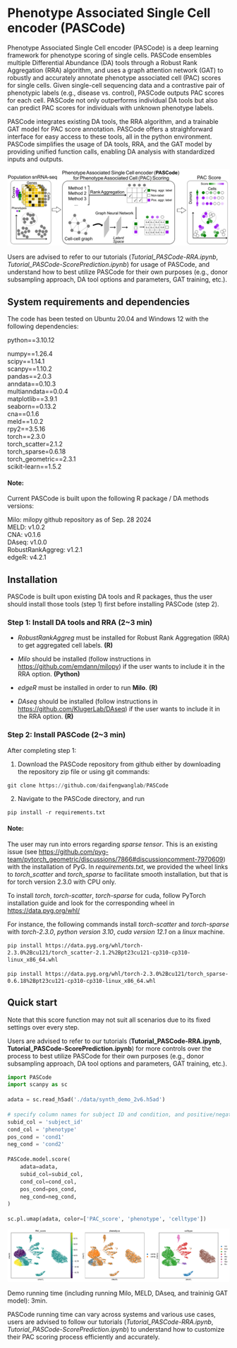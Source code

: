 # Phenotype Associated Single Cell encoder (PASCode)

Phenotype Associated Single Cell encoder (PASCode) is a deep learning framework for phenotype scoring of single cells. PASCode ensembles multiple Differential Abundance (DA) tools through a Robust Rank Aggregation (RRA) algorithm, and uses a graph attention network (GAT) to robustly and accurately annotate phenotype associated cell (PAC) scores for single cells. Given single-cell sequencing data and a contrastive pair of phenotypic labels (e.g., disease vs. control), PASCode outputs PAC scores for each cell. PASCode not only outperforms individual DA tools but also can predict PAC scores for individuals with unknown phenotype labels.

PASCode integrates existing DA tools, the RRA algorithm, and a trainable GAT model for PAC score annotation. PASCode offers a straighforward interface for easy access to these tools, all in the python environment. PASCode simplifies the usage of DA tools, RRA, and the GAT model by providing unified function calls, enabling DA analysis with standardized inputs and outputs.

![flowchart](./images/flowchart.png)

Users are advised to refer to our tutorials (*Tutorial_PASCode-RRA.ipynb*, *Tutorial_PASCode-ScorePrediction.ipynb*) for usage of PASCode, and understand how to best utilize PASCode for their own purposes (e.g., donor subsampling approach, DA tool options and parameters, GAT training, etc.).

## System requirements and dependencies
The code has been tested on Ubuntu 20.04 and Windows 12 with the following dependencies:

python==3.10.12

numpy==1.26.4\
scipy==1.14.1\
scanpy==1.10.2\
pandas==2.0.3\
anndata==0.10.3\
multianndata==0.0.4\
matplotlib==3.9.1\
seaborn==0.13.2\
cna==0.1.6\
meld==1.0.2\
rpy2==3.5.16\
torch==2.3.0\
torch_scatter=2.1.2\
torch_sparse=0.6.18\
torch_geometric==2.3.1\
scikit-learn==1.5.2

#### Note:
Current PASCode is built upon the following R package / DA methods versions:

Milo: milopy github repository as of Sep. 28 2024 \
MELD: v1.0.2 \
CNA: v0.1.6 \
DAseq: v1.0.0 \
RobustRankAggreg: v1.2.1 \
edgeR: v4.2.1

## Installation

PASCode is built upon existing DA tools and R packages, thus the user should install those tools (step 1) first before installing PASCode (step 2).

### Step 1: Install DA tools and RRA (2~3 min)

- *RobustRankAggreg* must be installed for Robust Rank Aggregation (RRA) to get aggregated cell labels. **(R)**

- *Milo* should be installed (follow instructions in https://github.com/emdann/milopy) if the user wants to include it in the RRA option. **(Python)**

- *edgeR* must be installed in order to run **Milo**. **(R)**

- *DAseq* should be installed (follow instructions in https://github.com/KlugerLab/DAseq) if the user wants to include it in the RRA option. **(R)**

### Step 2: Install PASCode (2~3 min)

After completing step 1:

1) Download the PASCode repository from github either by downloading the repository zip file or using git commands:
```python
git clone https://github.com/daifengwanglab/PASCode
```

2) Navigate to the PASCode directory, and run
```
pip install -r requirements.txt
```

#### Note:
The user may run into errors regarding *sparse tensor*. This is an existing issue (see https://github.com/pyg-team/pytorch_geometric/discussions/7866#discussioncomment-7970609) with the installation of PyG. In *requirements.txt*, we provided the wheel links to *torch_scatter* and *torch_sparse* to facilitate smooth installation, but that is for torch version 2.3.0 with CPU only.

To install *torch*, *torch-scatter*, *torch-sparse* for cuda, follow PyTorch installation guide and look for the corresponding wheel in https://data.pyg.org/whl/

For instance, the following commands install *torch-scatter* and *torch-sparse* with *torch-2.3.0*, *python version 3.10*, *cuda version 12.1* on a *linux* machine.
```
pip install https://data.pyg.org/whl/torch-2.3.0%2Bcu121/torch_scatter-2.1.2%2Bpt23cu121-cp310-cp310-linux_x86_64.whl

pip install https://data.pyg.org/whl/torch-2.3.0%2Bcu121/torch_sparse-0.6.18%2Bpt23cu121-cp310-cp310-linux_x86_64.whl
```

## Quick start

Note that this score function may not suit all scenarios due to its fixed settings over every step.

Users are advised to refer to our tutorials (**Tutorial_PASCode-RRA.ipynb**, **Tutorial_PASCode-ScorePrediction.ipynb**) for more controls over the process to best utilize PASCode for their own purposes (e.g., donor subsampling approach, DA tool options and parameters, GAT training, etc.).

```python
import PASCode
import scanpy as sc

adata = sc.read_h5ad('./data/synth_demo_2v6.h5ad')

# specify column names for subject ID and condition, and positive/negative conditions
subid_col = 'subject_id' 
cond_col = 'phenotype'
pos_cond = 'cond1'
neg_cond = 'cond2'

PASCode.model.score(
    adata=adata,
    subid_col=subid_col,
    cond_col=cond_col,
    pos_cond=pos_cond,
    neg_cond=neg_cond,
)

sc.pl.umap(adata, color=['PAC_score', 'phenotype', 'celltype'])
```

![demo_plot](./images/demo_plot.png)

Demo running time (including running Milo, MELD, DAseq, and traininig GAT model): 3min.

PASCode running time can vary across systems and various use cases, users are advised to follow our tutorials (*Tutorial_PASCode-RRA.ipynb*, *Tutorial_PASCode-ScorePrediction.ipynb*) to understand how to customize their PAC scoring process efficiently and accurately.
